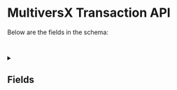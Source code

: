# MultiversX Transaction API
Below are the fields in the schema:


```


```
<details><summary></summary></details>

## Fields